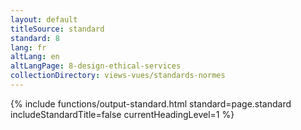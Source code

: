 ```yaml
---
layout: default
titleSource: standard
standard: 8
lang: fr
altLang: en
altLangPage: 8-design-ethical-services
collectionDirectory: views-vues/standards-normes
---
```

{% include functions/output-standard.html standard=page.standard includeStandardTitle=false currentHeadingLevel=1 %}
